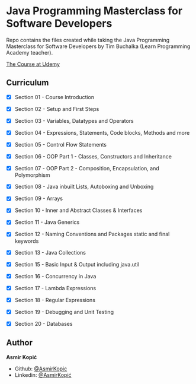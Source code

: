 # Java Programming Masterclass for Software Developers

Repo contains the files created while taking the Java Programming Masterclass for Software Developers by Tim Buchalka (Learn Programming Academy teacher).

[The Course at Udemy](https://www.udemy.com/java-the-complete-java-developer-course)   

## Curriculum

- [x] Section 01 - Course Introduction
- [x] Section 02 - Setup and First Steps
- [x] Section 03 - Variables, Datatypes and Operators
- [x] Section 04 - Expressions, Statements, Code blocks, Methods and more
- [x] Section 05 - Control Flow Statements
- [x] Section 06 - OOP Part 1 - Classes, Constructors and Inheritance
- [x] Section 07 - OOP Part 2 - Composition, Encapsulation, and Polymorphism
- [x] Section 08 - Java inbuilt Lists, Autoboxing and Unboxing
- [x] Section 09 - Arrays
- [x] Section 10 - Inner and Abstract Classes & Interfaces
- [x] Section 11 - Java Generics
- [x] Section 12 - Naming Conventions and Packages static and final keywords
- [x] Section 13 - Java Collections
- [x] Section 15 - Basic Input & Output including java.util
- [x] Section 16 - Concurrency in Java
- [x] Section 17 - Lambda Expressions
- [x] Section 18 - Regular Expressions
- [x] Section 19 - Debugging and Unit Testing
- [x] Section 20 - Databases


## Author

**Asmir Kopić**

- Github: [@AsmirKopic](https://github.com/AsmirKopic)
- Linkedin: [@AsmirKopić](https://ba.linkedin.com/in/asmir-kopic-7b0a379a)
